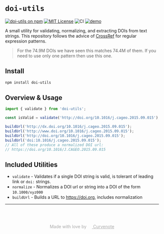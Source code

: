 # `doi-utils`

[![doi-utils on npm](https://img.shields.io/npm/v/doi-utils.svg)](https://www.npmjs.com/package/doi-utils)
[![MIT License](https://img.shields.io/badge/license-MIT-blue.svg)](https://github.com/curvenote/doi-utils/blob/master/LICENSE)
![CI](https://github.com/curvenote/doi-utils/workflows/CI/badge.svg)
[![demo](https://img.shields.io/badge/live-demo-blue)](https://curvenote.github.io/doi-utils/)

A small utility for validating, normalizing, and extracting DOIs from text strings.
This repository follows the advice of [CrossRef](https://www.crossref.org/blog/dois-and-matching-regular-expressions/) for regular expression patterns.

> For the 74.9M DOIs we have seen this matches 74.4M of them. If you need to use only one pattern then use this one.

## Install

```bash
npm install doi-utils
```

## Overview & Usage

```ts
import { validate } from 'doi-utils';

const isValid = validate('http://doi.org/10.1016/j.cageo.2015.09.015');

buildUrl('http://dx.doi.org/10.1016/j.cageo.2015.09.015');
buildUrl('http://www.doi.org/10.1016/j.cageo.2015.09.015');
buildUrl('http://doi.org/10.1016/j.cageo.2015.09.015');
buildUrl('doi:10.1016/j.cageo.2015.09.015');
// All of these produce a normalized DOI url:
// https://doi.org/10.1016/J.CAGEO.2015.09.015
```

## Included Utilities

- `validate` - Validates if a single DOI string is valid, is tolerant of leading link or `doi:` strings.
- `normalize` - Normalizes a DOI url or string into a DOI of the form `10.1000/xyz000`
- `buildUrl` - Builds a URL to https://doi.org, includes normalization

---

<p style="text-align: center; color: #aaa; padding-top: 50px">
  Made with love by
  <a href="https://curvenote.com" target="_blank" style="color: #aaa">
    <img src="https://curvenote.dev/images/icon.png" style="height: 1em" /> Curvenote
  </a>
</p>
